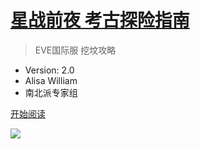
# [**星战前夜 考古探险指南**](/)

> EVE国际服 挖坟攻略
- Version: 2.0
- Alisa William
- 南北派专家组

[开始阅读](/EVE-Exploration-Guide)

<!-- background image -->
![](https://i.loli.net/2018/01/15/5a5bcb771cc40.jpg)
